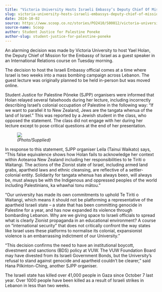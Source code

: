 ```yaml
---
title: "Victoria University Hosts Israeli Embassy’s Deputy Chief Of Mission For A Guest Lecture Amid Israel’s Attacks On Lebanon"
slug: victoria-university-hosts-israeli-embassys-deputy-chief-of-mission-for-a-guest-lecture-amid-israels-attacks-on-lebanon
date: 2024-10-02
source: https://www.scoop.co.nz/stories/PO2410/S00012/victoria-university-hosts-israeli-embassys-deputy-chief-of-mission-for-a-guest-lecture-amid-israels-attacks-on-lebanon.htm
source-name: Scoop
author: Student Justice for Palestine Poneke
author-slug: student-justice-for-palestine-poneke
---
```

<p>An alarming decision was made by Victoria University to
host Yael Holan, the Deputy Chief of Mission for the Embassy
of Israel as a guest speaker in an International
Relations course on Tuesday morning.</p>

<p>The decision
to host the Israeli Embassy official comes at a time where
Israel is two weeks into a mass bombing campaign across
Lebanon. The guest lecture was originally planned to be held
in-person but was moved online.</p>

<p>Student Justice for
Palestine Pōneke (SJPP) organisers were informed that Holan
relayed several falsehoods during her lecture, including
incorrectly describing Israel’s colonial occupation of
Palestine in the following way: “If we want to parallel it
to New Zealand, Jews are the tangata whenua of the land of
Israel.” This was reported by a Jewish student in the
class, who opposed the statement. The class did not engage
with her during her lecture except to pose critical
questions at the end of her presentation.</p><figure class="image"><img src="https://mc-store1.s3.amazonaws.com/media/nn/beta1-scoop-co-nz/posts/0jEhm4ERAAwiYqJT.jpg"><figcaption><i>(Photo/Supplied)</i></figcaption></figure><p>In
response to this statement, SJPP organiser Leila (Tainui
Waikato) says, “This false equivalence shows how Holan
fails to acknowledge her context within Aotearoa New Zealand
including her responsibilities to te Tiriti o Waitangi. The
actions of the Zionist state of Israel, including armed land
grabs, apartheid laws and ethnic cleansing, are reflective
of a settler-colonial entity. Solidarity for tangata whenua
has always been, will always be, must always be with the
Indigenous and oppressed peoples of the world including
Palestinians, ka whawhai tonu mātou.”</p>

<p>“Our
university has made its own commitments to uphold Te
Tiriti o Waitangi, which means it should not be
platforming a representative of the apartheid Israeli state
– a state that has been committing genocide in Palestine
for a year, and has now expanded its violence through
bombarding Lebanon. Why are we giving space to Israeli
officials to spread what is clearly Zionist propaganda in an
educational environment? A course on “international
security” that does not critically confront the way states
like Israel uses these platforms to normalise its colonial,
expansionist violence is an embarrassing indictment of our
University.”</p>

<p>“This decision confirms the need to
have an institutional boycott, divestment and sanctions
(BDS) policy at VUW. The VUW Foundation Board may have
divested from its Israeli Government Bonds, but the
University’s refusal to stand against genocide and
apartheid couldn’t be clearer,” said Hana
Pilkinton-Ching, another SJPP organiser.</p>

<p>The Israeli
state has killed over 41,000 people in Gaza since October 7
last year. Over 1000 people have been killed as a result of
Israeli strikes in Lebanon in less than two
weeks.</p>         